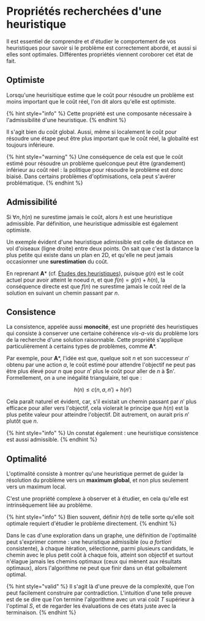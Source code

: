 
# Propriétés recherchées d'une heuristique

Il est essentiel de comprendre et d'étudier le comportement de vos heuristiques pour savoir si le problème est correctement abordé, et aussi si elles sont optimales. Différentes propriétés viennent coroborer cet état de fait.

## Optimiste
Lorsqu'une heurisitique estime que le coût pour résoudre un problème est moins important que le coût réel, l'on dit alors qu'elle est optimiste.

{% hint style="info" %}
Cette propriété est une composante nécessaire à l'admissibilité d'une heuristique.
{% endhint %}

Il s'agit bien du coût global. Aussi, même si localement le coût pour résoudre une étape peut être plus important que le coût réel, la globalité est toujours inférieure.

{% hint style="warning" %}
Une conséquence de cela est que le coût estimé pour résoudre un problème quelconque peut être (grandement) inférieur au coût réel : la politique pour résoudre le problème est donc biaisé.
Dans certains problèmes d'optimisations, cela peut s'avérer problématique.
{% endhint %}

## Admissibilité
Si $\forall n, h(n)$ ne surestime jamais le coût, alors $h$ est une heuristique admissible. Par définition, une heuristique admissible est également optimiste.

Un exemple évident d'une heuristique adimissible est celle de distance en vol d'oiseaux (ligne droite) entre deux points. On sait que c'est la distance la plus petite qui existe dans un plan en 2D, et qu'elle ne peut jamais occasionner une **surestimation** du coût.

En reprenant **A*** (cf. [Études des heuristiques](heuristic_def_4.md)), puisque $g(n)$ est le coût actuel pour avoir atteint le noeud $n$, et que $f(n) = g(n) + h(n)$, la conséquence directe est que $f(n)$ ne surestime jamais le coût réel de la solution en suivant un chemin passant par $n$.

## Consistence
La consistence, appelée aussi **monocité**, est une propriété des heuristiques qui consiste à conserver une certaine cohérence *vis-a-vis* du problème lors de la recherche d'une solution raisonnable. Cette propriété s'applique particulièrement à certains types de problèmes, comme **A***.

Par exemple, pour **A***, l'idée est que, quelque soit $n$ et son successeur $n'$ obtenu par une action $a$, le coût estimé pour attendre l'objectif ne peut pas être plus élevé pour $n$ que pour $n'$ plus le coût pour aller de $n$ à $n'. Formellement, on a une inégalité triangulaire, tel que :

$$
h(n) \leq c(n,a,n') + h(n')
$$

Cela paraît naturel et évident, car, s'il existait un chemin passant par $n'$ plus efficace pour aller vers l'objectif, cela violerait le principe que $h(n)$ est la plus petite valeur pour atteindre l'objectif. Dit autrement, on aurait pris $n'$ plutôt que $n$.

{% hint style="info" %}
Un constat également : une heuristique consistence est aussi admissible.
{% endhint %}

## Optimalité
L'optimalité consiste à montrer qu'une heuristique permet de guider la résolution du problème vers un **maximum global**, et non plus seulement vers un maximum local.

C'est une propriété complexe à observer et à étudier, en cela qu'elle est intrinsèquement liée au problème.

{% hint style="info" %}
Bien souvent, définir $h(n)$ de telle sorte qu'elle soit optimale requiert d'étudier le problème directement.
{% endhint %}

Dans le cas d'une exploration dans un graphe, une définition de l'optimalité peut s'exprimer comme : une heuristique admissible (ou *a fortiori* consistente), à chaque itération, sélectionne, parmi plusieurs candidats, le chemin avec le plus petit coût à chaque fois, atteint son objectif et surtout n'élague jamais les chemins optimaux (ceux qui mènent aux résultats optimaux), alors l'algorithme ne peut que finir dans un état golbalement optimal. 

{% hint style="valid" %}
Il s'agit là d'une preuve de la complexité, que l'on peut facilement construire par contradiction. L'intuition d'une telle preuve est de se dire que l'on termine l'algorithme avec un vrai coût $T$ supérieur à l'optimal $S$, et de regarder les évaluations de ces états juste avec la terminaison.
{% endhint %}

<!-- ## Exemple d'optimalité pour A*

admissibilité et consistance p96

dominance
ce que c'est
 
composition d'heurisitiques

Et si aucune ne domine ? Pas besoin d'en choisir une, il est possible de choisir la plus opti au moment opportun en créeant une heuristique dite composite. h(n)=max(h1...hm). Par transitivité, l'heuristique composite est elle aussi transitive et consistante. Enfin, en toute logique, h est dominante. -->